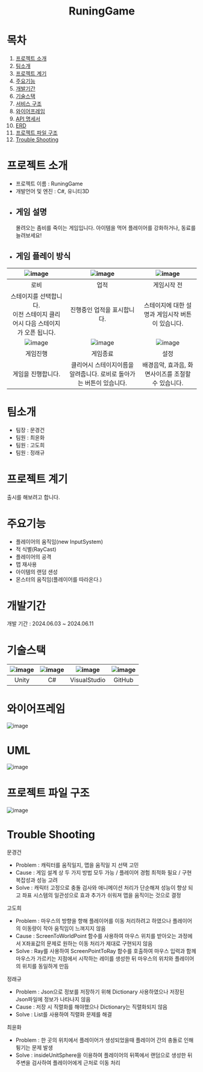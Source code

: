 <div align="center"><h1> RuningGame</h1>
</div>


# 목차
1. [프로젝트 소개](#프로젝트-소개)
2. [팀소개](#팀소개)
3. [프로젝트 계기](#프로젝트-계기)
4. [주요기능](#주요기능)
5. [개발기간](#개발기간)
6. [기술스택](#기술스택)
7. [서비스 구조](#서비스-구조)
8. [와이어프레임](#와이어프레임)
9. [API 명세서](#API-명세서)
10. [ERD](#ERD)
11. [프로젝트 파일 구조](#프로젝트-파일-구조)
12. [Trouble Shooting](#trouble-shooting)
# 프로젝트 소개
 - 프로젝트 이름 : RuningGame
 - 개발언어 및 엔진 : C#, 유니티3D 
 - ## 게임 설명
    몰려오는 좀비를 죽이는 게임입니다. 아이템을 먹어 플레이어를 강화하거나, 동료를 늘려보세요!
 - ## 게임 플레이 방식 
|![image](https://github.com/ChungRaeGyu/RuningGame/assets/125470068/adcd937d-4d02-4791-af68-dfc4e1c5d131)|![image](https://github.com/ChungRaeGyu/RuningGame/assets/125470068/457cca5a-a4c0-4ed7-9bbd-5fccfd745b79)|![image](https://github.com/ChungRaeGyu/RuningGame/assets/125470068/ebb62819-a26a-4799-8813-9bf4ff4e6376)|
|:---:|:---:|:---:|
|로비|업적|게임시작 전|
|스테이지를 선택합니다.<br>이전 스테이지 클리어시 다음 스테이지가 오픈 됩니다.|진행중인 업적을 표시합니다.|스테이지에 대한 설명과 게임시작 버튼이 있습니다.|
|![image](https://github.com/ChungRaeGyu/RuningGame/assets/125470068/fdd812e8-2002-425c-9717-319ad3514dfd)|![image](https://github.com/ChungRaeGyu/RuningGame/assets/125470068/acccedec-8694-4999-bd38-02872c37a9d0)|![image](https://github.com/ChungRaeGyu/RuningGame/assets/125470068/9efc130e-072c-47c1-b240-2686fab8401e)|
|게임진행|게임종료|설정|
|게임을 진행합니다. |클리어시 스테이지이름을 알려줍니다. 로비로 돌아가는 버튼이 있습니다.|배경음악, 효과음, 화면사이즈를 조절할 수 있습니다.|
# 팀소개
 - 팀장 : 문경건
 - 팀원 : 최윤화
 - 팀원 : 고도희
 - 팀원 : 정래규
# 프로젝트 계기
 출시를 해보려고 합니다.
# 주요기능
 - 플레이어의 움직임(new InputSystem)
 - 적 식별(RayCast)
 - 플레이어의 공격
 - 맵 재사용
 - 아이템의 랜덤 샌성
 - 몬스터의 움직임(플레이어를 따라온다.)

# 개발기간
 개발 기간 : 2024.06.03 ~ 2024.06.11
# 기술스택
|![image](https://github.com/choiyunhwa/RuningGame/assets/82863756/bca72594-c744-4bfe-9432-a59b58a16295)|![image](https://github.com/choiyunhwa/RuningGame/assets/82863756/ab527bb2-a85d-45c6-9036-faa7533520ce)|![image](https://github.com/choiyunhwa/RuningGame/assets/82863756/e53fce63-6924-40f1-83fa-8055a89bc352)|![image](https://github.com/choiyunhwa/RuningGame/assets/82863756/80297e45-d969-4ffc-bd03-0235beb3ed23)
|:---:|:---:|:---:|:---:|
|Unity|C#|VisualStudio|GitHub|
# 와이어프레임
![image](https://github.com/choiyunhwa/RuningGame/assets/82863756/e5982a75-230f-44db-9aa8-244bc3c92ec2)
# UML
![image](https://github.com/choiyunhwa/RuningGame/assets/82863756/14952685-0b58-43d6-abc3-1e8187927588)
# 프로젝트 파일 구조
![image](https://github.com/choiyunhwa/RuningGame/assets/125470068/6e4b841b-5ea2-453c-b36d-6fbdf18e4975)
# Trouble Shooting
문경건
- Problem : 캐릭터를 움직일지, 맵을 움직일 지 선택 고민
- Cause : 게임 설계 상 두 가지 방법 모두 가능 / 플레이어 경험 최적화 필요 / 구현 복잡성과 성능 고려
- Solve : 캐릭터 고정으로 충돌 검사와 애니메이션 처리가 단순해져 성능이 향상 되고 좌표 시스템의 일관성으로 효과 추가가 쉬워져 맵을 움직이는 것으로 결정

고도희
- Problem : 마우스의 방향을 향해 플레이어를 이동 처리하려고 하였으나 플레이어의 이동량이 작아 움직임이 느껴지지 않음
- Cause : ScreenToWorldPoint 함수를 사용하여 마우스 위치를 받아오는 과정에서 X좌표값의 문제로 원하는 이동 처리가 제대로 구현되지 않음
- Solve : Ray를 사용하여 ScreenPointToRay 함수를 호출하여 마우스 입력과 함께
마우스가 가르키는 지점에서 시작하는 레이를 생성한 뒤 마우스의 위치와 플레이어의 위치를 동일하게 만듬

정래규
- Problem : Json으로 정보를 저장하기 위해 Dictionary 사용하였으나 저장된 Json파일에 정보가 나타나지 않음
- Cause : 저장 시 직렬화를 해야했으나 Dictionary는 직렬화되지 않음
- Solve : List를 사용하여 직렬화 문제를 해결

최윤화
- Problem : 한 곳의 위치에서 플레이어가 생성되었을때 플레이어 간의 충돌로 인해 튕기는 문제 발생
- Solve : insideUnitSphere을 이용하여 플레이어의 뒤쪽에서 랜덤으로 생성한 뒤
주변을 검사하여 플레이어에게 근처로 이동 처리

